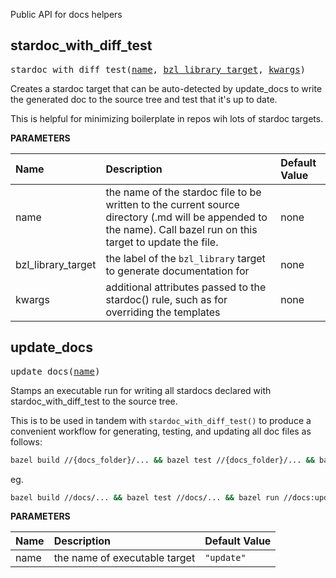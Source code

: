 <!-- Generated with Stardoc: http://skydoc.bazel.build -->

Public API for docs helpers

<a id="stardoc_with_diff_test"></a>

## stardoc_with_diff_test

<pre>
stardoc_with_diff_test(<a href="#stardoc_with_diff_test-name">name</a>, <a href="#stardoc_with_diff_test-bzl_library_target">bzl_library_target</a>, <a href="#stardoc_with_diff_test-kwargs">kwargs</a>)
</pre>

Creates a stardoc target that can be auto-detected by update_docs to write the generated doc to the source tree and test that it's up to date.

This is helpful for minimizing boilerplate in repos wih lots of stardoc targets.


**PARAMETERS**


| Name  | Description | Default Value |
| :------------- | :------------- | :------------- |
| <a id="stardoc_with_diff_test-name"></a>name |  the name of the stardoc file to be written to the current source directory (.md will be appended to the name). Call bazel run on this target to update the file.   |  none |
| <a id="stardoc_with_diff_test-bzl_library_target"></a>bzl_library_target |  the label of the <code>bzl_library</code> target to generate documentation for   |  none |
| <a id="stardoc_with_diff_test-kwargs"></a>kwargs |  additional attributes passed to the stardoc() rule, such as for overriding the templates   |  none |


<a id="update_docs"></a>

## update_docs

<pre>
update_docs(<a href="#update_docs-name">name</a>)
</pre>

Stamps an executable run for writing all stardocs declared with stardoc_with_diff_test to the source tree.

This is to be used in tandem with `stardoc_with_diff_test()` to produce a convenient workflow
for generating, testing, and updating all doc files as follows:

``` bash
bazel build //{docs_folder}/... && bazel test //{docs_folder}/... && bazel run //{docs_folder}:update
```

eg.

``` bash
bazel build //docs/... && bazel test //docs/... && bazel run //docs:update
```


**PARAMETERS**


| Name  | Description | Default Value |
| :------------- | :------------- | :------------- |
| <a id="update_docs-name"></a>name |  the name of executable target   |  <code>"update"</code> |


